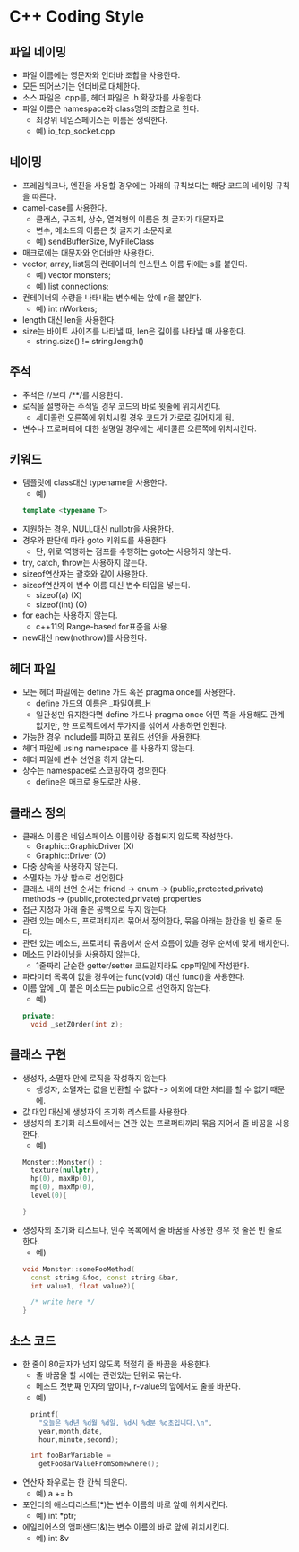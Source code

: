 C++ Coding Style
====

파일 네이밍
----
* 파일 이름에는 영문자와 언더바 조합을 사용한다.
* 모든 띄어쓰기는 언더바로 대체한다.
* 소스 파일은 .cpp를, 헤더 파일은 .h 확장자를 사용한다.
* 파일 이름은 namespace와 class명의 조합으로 한다.
  - 최상위 네임스페이스는 이름은 생략한다.
  - 예) io_tcp_socket.cpp



네이밍
----
* 프레임워크나, 엔진을 사용할 경우에는 아래의 규칙보다는 해당 코드의 네이밍 규칙을 따른다.
* camel-case를 사용한다.
  - 클래스, 구조체, 상수, 열겨형의 이름은 첫 글자가 대문자로
  - 변수, 메소드의 이름은 첫 글자가 소문자로
  - 예) sendBufferSize, MyFileClass
* 매크로에는 대문자와 언더바만 사용한다.
* vector, array, list등의 컨테이너의 인스턴스 이름 뒤에는 s를 붙인다.
  - 예) vector monsters;
  - 예) list connections;
* 컨테이너의 수량을 나태내는 변수에는 앞에 n을 붙인다.
  - 예) int nWorkers;
* length 대신 len을 사용한다.
* size는 바이트 사이즈를 나타낼 때, len은 길이를 나타낼 때 사용한다.
  - string.size() != string.length()


주석
----
* 주석은 //보다 /**/를 사용한다.
* 로직을 설명하는 주석일 경우 코드의 바로 윗줄에 위치시킨다.
  - 세미콜런 오른쪽에 위치시킬 경우 코드가 가로로 길어지게 됨.
* 변수나 프로퍼티에 대한 설명일 경우에는 세미콜론 오른쪽에 위치시킨다.


키워드
----
* 템플릿에 class대신 typename을 사용한다.
  - 예)
  ```C++
  template <typename T>
  ```
* 지원하는 경우, NULL대신 nullptr을 사용한다.
* 경우와 판단에 따라 goto 키워드를 사용한다.
  - 단, 위로 역행하는 점프를 수행하는 goto는 사용하지 않는다.
* try, catch, throw는 사용하지 않는다.
* sizeof연산자는 괄호와 같이 사용한다.
* sizeof연산자에 변수 이름 대신 변수 타입을 넣는다.
  - sizeof(a)  (X)
  - sizeof(int)  (O)
* for each는 사용하지 않는다.
  - c++11의 Range-based for표준을 사용.
* new대신 new(nothrow)를 사용한다.


헤더 파일
----
* 모든 헤더 파일에는 define 가드 혹은 pragma once를 사용한다.
  - define 가드의 이름은 _파일이름_H
  - 일관성만 유지한다면 define 가드나 pragma once 어떤 쪽을 사용해도 관계 없지만, 한 프로젝트에서 두가지를 섞어서 사용하면 안된다.
* 가능한 경우 include를 피하고 포워드 선언을 사용한다.
* 헤더 파일에 using namespace 를 사용하지 않는다.
* 헤더 파일에 변수 선언을 하지 않는다.
* 상수는 namespace로 스코핑하여 정의한다.
  - define은 매크로 용도로만 사용.


클래스 정의
----
* 클래스 이름은 네임스페이스 이름이랑 중첩되지 않도록 작성한다.
  - Graphic::GraphicDriver (X)
  - Graphic::Driver (O)
* 다중 상속을 사용하지 않는다.
* 소멸자는 가상 함수로 선언한다.
* 클래스 내의 선언 순서는 friend -> enum -> (public,protected,private) methods -> (public,protected,private) properties
* 접근 지정자 아래 줄은 공백으로 두지 않는다.
* 관련 있는 메소드, 프로퍼티끼리 묶어서 정의한다, 묶음 아래는 한칸을 빈 줄로 둔다.
* 관련 있는 메소드, 프로퍼티 묶음에서 순서 흐름이 있을 경우 순서에 맞게 배치한다.
* 메소드 인라이닝을 사용하지 않는다.
  - 1줄짜리 단순한 getter/setter 코드일지라도 cpp파일에 작성한다.
* 파라미터 목록이 없을 경우에는 func(void) 대신 func()을 사용한다.
* 이름 앞에 _이 붙은 메소드는 public으로 선언하지 않는다.
  - 예)
  ```C++
  private:
    void _setZOrder(int z);
  ```

클래스 구현
----
* 생성자, 소멸자 안에 로직을 작성하지 않는다.
  - 생성자, 소멸자는 값을 반환할 수 없다 -> 예외에 대한 처리를 할 수 없기 때문에.
* 값 대입 대신에 생성자의 초기화 리스트를 사용한다.
* 생성자의 초기화 리스트에서는 연관 있는 프로퍼티끼리 묶음 지어서 줄 바꿈을 사용한다.
  - 예)
  ```C++
  Monster::Monster() :
    texture(nullptr),
    hp(0), maxHp(0),
    mp(0), maxMp(0),
    level(0){

  }
  ```
* 생성자의 초기화 리스트나, 인수 목록에서 줄 바꿈을 사용한 경우 첫 줄은 빈 줄로 한다.
  - 예)
  ```C++
  void Monster::someFooMethod(
    const string &foo, const string &bar,
    int value1, float value2){

    /* write here */
  }
  ```
  

소스 코드
----
* 한 줄이 80글자가 넘지 않도록 적절히 줄 바꿈을 사용한다.
  - 줄 바꿈울 할 시에는 관련있는 단위로 묶는다.
  - 메소드 첫번째 인자의 앞이나, r-value의 앞에서도 줄을 바꾼다.
  - 예)
  ```C++
    printf(
      "오늘은 %d년 %d월 %d일, %d시 %d분 %d초입니다.\n",
      year,month,date,
      hour,minute,second);
  ```
  ```C++
    int fooBarVariable =
      getFooBarValueFromSomewhere();
  ```
* 연산자 좌우로는 한 칸씩 띄운다.
  - 예) a += b
* 포인터의 애스터리스트(*)는 변수 이름의 바로 앞에 위치시킨다.
  - 예) int *ptr;
* 에일리어스의 앰퍼샌드(&)는 변수 이름의 바로 앞에 위치시킨다.
  - 예) int &v
